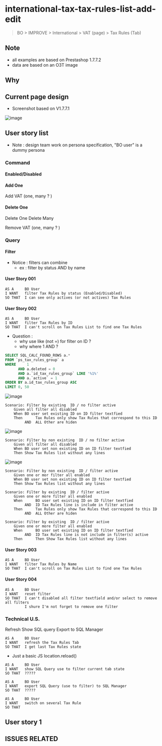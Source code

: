 # international-tax-tax-rules-list-add-edit 


> BO > IMPROVE > International > VAT (page) > Tax Rules (Tab) 

## Note 
* all examples are based on Prestashop 1.7.7.2 
* data are based on an O3T image 


## Why 


## Current page design 
* Screenshot based on V1.7.7.1
 
![image](https://user-images.githubusercontent.com/79218263/110769969-0f942780-8259-11eb-9559-57aea9d9348d.png)


## User story list 
* Note : design team work on persona specification, "BO user" is a dummy persona 

### Command 
#### Enabled/Disabled  
#### Add One 


Add VAT (one, many ? ) 

#### Delete One

Delete One 
Delete Many

Remove VAT (one, many ? ) 

### Query 
#### Filter 
* Notice : filters can combine
  * ex : filter by status AND by name
     
#### User Story 001 
   

```
AS A     BO User 
I WANT   filter Tax Rules by status (Enabled/Disabled)    
SO THAT  I can see only actives (or not actives) Tax Rules 
```

#### User Story 002 
```
AS A     BO User 
I WANT   filter Tax Rules by ID    
SO THAT  I can't scroll on Tax Rules List to find one Tax Rules  
```
  
* Question  : 
   * why use like (not =) for filter on ID ? 
   * why where 1 AND ? 
```sql 
SELECT SQL_CALC_FOUND_ROWS a.* 
FROM `ps_tax_rules_group` a 
WHERE     1 
      AND a.deleted = 0 
      AND a.`id_tax_rules_group` LIKE '%1%' 
      AND a.`active` = 1 
ORDER BY a.id_tax_rules_group ASC 
LIMIT 0, 50
```

![image](https://user-images.githubusercontent.com/79218263/110779979-7a972b80-8264-11eb-9881-1dce1538d0a0.png)




```
Scenario: Filter by existing  ID / no filter active  
    Given all filter all disabled 
    When BO user set existing ID on ID filter textfied 
    Then      Tax Rules only show Tax Rules that correspond to this ID
         AND  ALL Other are hiden
```
![image](https://user-images.githubusercontent.com/79218263/110777152-19218d80-8261-11eb-9382-4c570419ab55.png)


```
Scenario: Filter by non existing  ID / no filter active 
    Given all filter all disabled 
    When BO user set non existing ID on ID filter textfied 
    Then Show Tax Rules list without any lines 
```         
![image](https://user-images.githubusercontent.com/79218263/110776099-f773d680-825f-11eb-8d10-342b787d58e8.png)


```
Scenario: Filter by non existing  ID / filter active  
    Given one or mor filter all enabled 
    When BO user set non existing ID on ID filter textfied 
    Then Show Tax Rules list without any lines  
```

```
Scenario: Filter by existing  ID / filter active  
    Given one or more filter all enabled 
    When      BO user set existing ID on ID filter textfied 
         AND  ID Tax Rules line is include in filter active
    Then      Tax Rules only show Tax Rules that correspond to this ID
         AND  ALL Other are hiden 
```

```
Scenario: Filter by existing  ID / filter active  
    Given one or more filter all enabled 
    When      BO user set existing ID on ID filter textfied 
         AND  ID Tax Rules line is not include in filter(s) active 
    Then      Then Show Tax Rules list without any lines 
```

#### User Story 003
```
AS A     BO User 
I WANT   filter Tax Rules by Name    
SO THAT  I can't scroll on Tax Rules List to find one Tax Rules  
```


#### User Story 004
```
AS A     BO User 
I WANT   reset filter    
SO THAT  I can't disabled all filter textfield and/or select to remove all filters
         I shure I'm not forget to remove one filter 
```






### Technical U.S. 
Refresh 
Show SQL query 
Export to SQL Manager 



```
AS A     BO User 
I WANT   refresh the Tax Rules Tab    
SO THAT  I get last Tax Rules state   
```

* Just a basic JS location.reload()

```
AS A     BO User 
I WANT   show SQL Query use to filter current tab state    
SO THAT  ?????
```




```
AS A     BO User 
I WANT   export SQL Query (use to filter) to SQL Manager   
SO THAT  ?????
```

```
AS A     BO User 
I WANT   switch on several Tax Rule   
SO THAT 
```



## User story 1 



## 





## ISSUES RELATED


